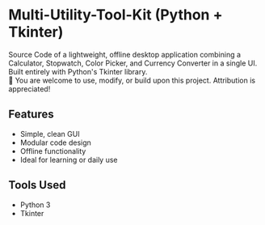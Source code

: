 # Multi-Utility-Tool-Kit (Python + Tkinter)
Source Code of a lightweight, offline desktop application combining a Calculator, Stopwatch, Color Picker, and Currency Converter in a single UI. Built entirely with Python's Tkinter library.  
📂 You are welcome to use, modify, or build upon this project. Attribution is appreciated!

## Features
- Simple, clean GUI
- Modular code design
- Offline functionality
- Ideal for learning or daily use

## Tools Used
- Python 3
- Tkinter
